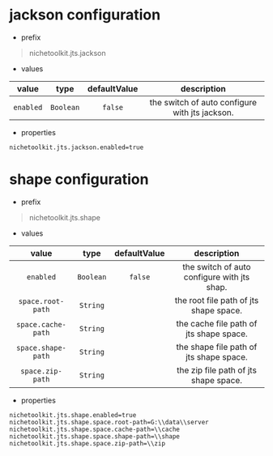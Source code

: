 # jackson configuration

* prefix

>
> nichetoolkit.jts.jackson
>

* values

|   value   |   type    | defaultValue |                  description                   |
|:---------:|:---------:|:------------:|:----------------------------------------------:|
| `enabled` | `Boolean` |   `false`    | the switch of auto configure with jts jackson. |

* properties

```properties
nichetoolkit.jts.jackson.enabled=true
```

# shape configuration

* prefix

>
> nichetoolkit.jts.shape
>

* values

|       value        |   type    | defaultValue |                 description                 |
|:------------------:|:---------:|:------------:|:-------------------------------------------:|
|     `enabled`      | `Boolean` |   `false`    | the switch of auto configure with jts shap. |
| `space.root-path`  | `String`  |              |   the root file path of jts shape space.    |
| `space.cache-path` | `String`  |              |   the cache file path of jts shape space.   |
| `space.shape-path` | `String`  |              |   the shape file path of jts shape space.   |
|  `space.zip-path`  | `String`  |              |    the zip file path of jts shape space.    |

* properties

```properties
nichetoolkit.jts.shape.enabled=true
nichetoolkit.jts.shape.space.root-path=G:\\data\\server
nichetoolkit.jts.shape.space.cache-path=\\cache
nichetoolkit.jts.shape.space.shape-path=\\shape
nichetoolkit.jts.shape.space.zip-path=\\zip
```
